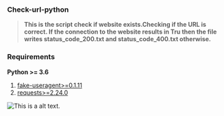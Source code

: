 ### Check-url-python

> **This is the script check if website exists.Checking if the URL is correct.  If the connection to the website results in Tru then the file writes status_code_200.txt and status_code_400.txt otherwise.** 



### Requirements

**Python >= 3.6** 

1.	[fake-useragent>=0.1.11](https://pypi.org/project/fake-useragent/)
2.	[requests>=2.24.0](https://pypi.org/project/requests/)


![This is a alt text.](https://i.ibb.co/5nbfpQR/1234.jpg "This is a sample image.")
